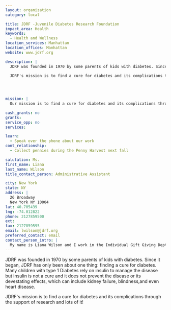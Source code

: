 ```yaml
---
layout: organization
category: local

title: JDRF -Juvenile Diabetes Research Foundation
impact_area: Health
keywords: 
  - Health and Wellness
location_services: Manhattan
location_offices: Manhattan
website: www.jdrf.org

description: |
  JDRF was founded in 1970 by some parents of kids with diabetes. Since it began, JDRF has only been about one thing: finding a cure for diabetes.  Many children with type 1 Diabetes rely on insulin to manage the disease but insulin is not a cure and it does not prevent the disease or its devestating effects, which can include kidney failure, blindness,and even heart disease.

  JDRF's mission is to find a cure for diabetes and its complications through the support of research and lots of it!

  

  
mission: |
  Our mission is to find a cure for diabetes and its complications through the support of ressearch.

cash_grants: no
grants: 
service_opp: no
services: 

learn: 
  - Speak over the phone about our work
cont_relationship: 
  - Collect pennies during the Penny Harvest next fall

salutation: Ms.
first_name: Liana
last_name: Wilson
title_contact_person: Administrative Assistant

city: New York
state: NY
address: |
  26 Broadway  
  New York NY 10004
lat: 40.705439
lng: -74.012822
phone: 2127859500
ext: 
fax: 2127859595
email: lwilson@jdrf.org
preferred_contact: email
contact_person_intro: |
  My name is Liana Wilson and I work in the Individual Gift Giving Dept. Although Jdrf is new to Common Cents, I am quite familiar because I have two children who attend NYC Public Schools and have prticipated several times. JDRF is an excellent choice for your giving because Juvenile Diabetes directly affects children, perhaps someone you know or attend school with. Our organization is a non profit so our research relies on donations and every little bit counts! ;)
---
```

JDRF was founded in 1970 by some parents of kids with diabetes. Since it began, JDRF has only been about one thing: finding a cure for diabetes.  Many children with type 1 Diabetes rely on insulin to manage the disease but insulin is not a cure and it does not prevent the disease or its devestating effects, which can include kidney failure, blindness,and even heart disease.

JDRF's mission is to find a cure for diabetes and its complications through the support of research and lots of it!



